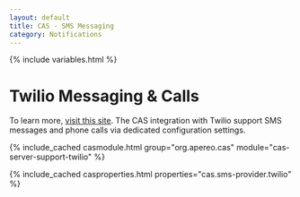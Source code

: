 ```yaml
---
layout: default
title: CAS - SMS Messaging
category: Notifications
---
```


{% include variables.html %}

# Twilio Messaging & Calls

To learn more, [visit this site](https://www.twilio.com/). The CAS integration with Twilio support SMS messages
and phone calls via dedicated configuration settings.

{% include_cached casmodule.html group="org.apereo.cas" module="cas-server-support-twilio" %}
       
{% include_cached casproperties.html properties="cas.sms-provider.twilio" %}
